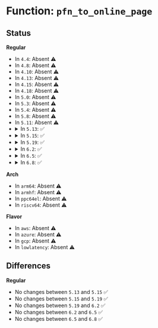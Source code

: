 # Function: <code>pfn_to_online_page</code>

## Status
<b>Regular</b>
<ul>
<li>
In <code>4.4</code>: Absent ⚠️
</li>
<li>
In <code>4.8</code>: Absent ⚠️
</li>
<li>
In <code>4.10</code>: Absent ⚠️
</li>
<li>
In <code>4.13</code>: Absent ⚠️
</li>
<li>
In <code>4.15</code>: Absent ⚠️
</li>
<li>
In <code>4.18</code>: Absent ⚠️
</li>
<li>
In <code>5.0</code>: Absent ⚠️
</li>
<li>
In <code>5.3</code>: Absent ⚠️
</li>
<li>
In <code>5.4</code>: Absent ⚠️
</li>
<li>
In <code>5.8</code>: Absent ⚠️
</li>
<li>
In <code>5.11</code>: Absent ⚠️
</li>
<li>
<details>
<summary>In <code>5.13</code>: ✅</summary>

```c
struct page *pfn_to_online_page(long unsigned int pfn);
```

**Collision:** Unique Global

**Inline:** No

**Transformation:** False

**Instances:**

```
In mm/memory_hotplug.c (ffffffff812c6390)
Location: mm/memory_hotplug.c:307
Inline: False
Direct callers:
  - kernel/power/snapshot.c:saveable_page
  - mm/vmstat.c:pagetypeinfo_showblockcount_print
  - mm/compaction.c:__reset_isolation_pfn
  - mm/compaction.c:__reset_isolation_pfn
  - mm/compaction.c:__reset_isolation_pfn
  - mm/page_alloc.c:alloc_contig_pages
  - mm/page_alloc.c:__pageblock_pfn_to_page
  - mm/memory_hotplug.c:try_offline_memory_block
  - mm/memory_hotplug.c:shrink_zone_span
  - mm/memory_hotplug.c:shrink_zone_span
  - mm/memory-failure.c:soft_offline_page
  - mm/memory-failure.c:soft_offline_page
  - mm/memory-failure.c:memory_failure
  - mm/page_isolation.c:test_pages_isolated
  - mm/page_isolation.c:test_pages_isolated
  - mm/page_isolation.c:undo_isolate_page_range
  - mm/page_isolation.c:start_isolate_page_range
  - mm/page_isolation.c:start_isolate_page_range
  - mm/page_idle.c:page_idle_get_page
  - fs/proc/page.c:kpagecgroup_read
  - fs/proc/page.c:kpageflags_read
  - fs/proc/page.c:kpagecount_read
```
**Symbols:**

```
ffffffff812c6390-ffffffff812c6475: pfn_to_online_page (STB_GLOBAL)
```
</details>
</li>
<li>
<details>
<summary>In <code>5.15</code>: ✅</summary>

```c
struct page *pfn_to_online_page(long unsigned int pfn);
```

**Collision:** Unique Global

**Inline:** No

**Transformation:** False

**Instances:**

```
In mm/memory_hotplug.c (ffffffff8130ae80)
Location: mm/memory_hotplug.c:256
Inline: False
Direct callers:
  - mm/vmstat.c:pagetypeinfo_showblockcount_print
  - mm/compaction.c:__reset_isolation_pfn
  - mm/compaction.c:__reset_isolation_pfn
  - mm/compaction.c:__reset_isolation_pfn
  - mm/page_alloc.c:alloc_contig_pages
  - mm/page_alloc.c:__pageblock_pfn_to_page
  - mm/memory_hotplug.c:try_offline_memory_block
  - mm/memory_hotplug.c:zone_for_pfn_range
  - mm/memory_hotplug.c:remove_pfn_range_from_zone
  - mm/memory_hotplug.c:remove_pfn_range_from_zone
  - mm/memory-failure.c:soft_offline_page
  - mm/memory-failure.c:soft_offline_page
  - mm/memory-failure.c:memory_failure
  - mm/page_isolation.c:test_pages_isolated
  - mm/page_isolation.c:test_pages_isolated
  - mm/page_isolation.c:undo_isolate_page_range
  - mm/page_isolation.c:start_isolate_page_range
  - mm/page_isolation.c:start_isolate_page_range
  - mm/page_idle.c:page_idle_get_page
  - fs/proc/kcore.c:read_kcore
  - fs/proc/page.c:kpagecgroup_read
  - fs/proc/page.c:kpageflags_read
  - fs/proc/page.c:kpagecount_read
```
**Symbols:**

```
ffffffff8130ae80-ffffffff8130af65: pfn_to_online_page (STB_GLOBAL)
```
</details>
</li>
<li>
<details>
<summary>In <code>5.19</code>: ✅</summary>

```c
struct page *pfn_to_online_page(long unsigned int pfn);
```

**Collision:** Unique Global

**Inline:** No

**Transformation:** False

**Instances:**

```
In mm/memory_hotplug.c (ffffffff81374530)
Location: mm/memory_hotplug.c:272
Inline: False
Direct callers:
  - kernel/power/snapshot.c:saveable_page
  - mm/vmstat.c:pagetypeinfo_showblockcount_print
  - mm/compaction.c:__reset_isolation_pfn
  - mm/compaction.c:__reset_isolation_pfn
  - mm/compaction.c:__reset_isolation_pfn
  - mm/page_alloc.c:alloc_contig_pages
  - mm/page_alloc.c:__pageblock_pfn_to_page
  - mm/memory_hotplug.c:try_offline_memory_block
  - mm/memory_hotplug.c:zone_for_pfn_range
  - mm/memory_hotplug.c:remove_pfn_range_from_zone
  - mm/memory_hotplug.c:remove_pfn_range_from_zone
  - mm/memory-failure.c:soft_offline_page
  - mm/memory-failure.c:soft_offline_page
  - mm/memory-failure.c:memory_failure
  - mm/page_isolation.c:test_pages_isolated
  - mm/page_isolation.c:test_pages_isolated
  - mm/page_isolation.c:undo_isolate_page_range
  - mm/page_isolation.c:start_isolate_page_range
  - mm/page_isolation.c:isolate_single_pageblock
  - mm/page_isolation.c:isolate_single_pageblock
  - mm/page_isolation.c:isolate_single_pageblock
  - mm/page_idle.c:page_idle_get_page
  - fs/proc/kcore.c:read_kcore
  - fs/proc/page.c:kpagecgroup_read
  - fs/proc/page.c:kpageflags_read
  - fs/proc/page.c:kpagecount_read
```
**Symbols:**

```
ffffffff81374530-ffffffff81374656: pfn_to_online_page (STB_GLOBAL)
```
</details>
</li>
<li>
<details>
<summary>In <code>6.2</code>: ✅</summary>

```c
struct page *pfn_to_online_page(long unsigned int pfn);
```

**Collision:** Unique Global

**Inline:** No

**Transformation:** False

**Instances:**

```
In mm/memory_hotplug.c (ffffffff813f1680)
Location: mm/memory_hotplug.c:259
Inline: False
Direct callers:
  - kernel/power/snapshot.c:saveable_page
  - mm/vmstat.c:pagetypeinfo_showblockcount_print
  - mm/compaction.c:__reset_isolation_pfn
  - mm/compaction.c:__reset_isolation_pfn
  - mm/compaction.c:__reset_isolation_pfn
  - mm/page_alloc.c:alloc_contig_pages
  - mm/page_alloc.c:__pageblock_pfn_to_page
  - mm/memory_hotplug.c:try_offline_memory_block
  - mm/memory_hotplug.c:zone_for_pfn_range
  - mm/memory_hotplug.c:remove_pfn_range_from_zone
  - mm/memory_hotplug.c:remove_pfn_range_from_zone
  - mm/huge_memory.c:split_huge_pages_all
  - mm/memory-failure.c:soft_offline_page
  - mm/memory-failure.c:memory_failure
  - mm/page_isolation.c:test_pages_isolated
  - mm/page_isolation.c:test_pages_isolated
  - mm/page_isolation.c:undo_isolate_page_range
  - mm/page_isolation.c:start_isolate_page_range
  - mm/page_isolation.c:isolate_single_pageblock
  - mm/page_isolation.c:isolate_single_pageblock
  - mm/page_isolation.c:isolate_single_pageblock
  - mm/page_idle.c:page_idle_get_page
  - fs/proc/kcore.c:read_kcore
  - fs/proc/page.c:kpagecgroup_read
  - fs/proc/page.c:kpageflags_read
  - fs/proc/page.c:kpagecount_read
```
**Symbols:**

```
ffffffff813f1680-ffffffff813f17b3: pfn_to_online_page (STB_GLOBAL)
```
</details>
</li>
<li>
<details>
<summary>In <code>6.5</code>: ✅</summary>

```c
struct page *pfn_to_online_page(long unsigned int pfn);
```

**Collision:** Unique Global

**Inline:** No

**Transformation:** False

**Instances:**

```
In mm/memory_hotplug.c (ffffffff814251c0)
Location: mm/memory_hotplug.c:258
Inline: False
Direct callers:
  - kernel/power/snapshot.c:saveable_page
  - mm/vmstat.c:pagetypeinfo_showblockcount_print
  - mm/compaction.c:__reset_isolation_pfn
  - mm/compaction.c:__reset_isolation_pfn
  - mm/compaction.c:__reset_isolation_pfn
  - mm/page_alloc.c:alloc_contig_pages
  - mm/page_alloc.c:__pageblock_pfn_to_page
  - mm/memory_hotplug.c:try_offline_memory_block
  - mm/memory_hotplug.c:zone_for_pfn_range
  - mm/memory_hotplug.c:remove_pfn_range_from_zone
  - mm/memory_hotplug.c:remove_pfn_range_from_zone
  - mm/huge_memory.c:split_huge_pages_all
  - mm/memory-failure.c:soft_offline_page
  - mm/memory-failure.c:memory_failure
  - mm/page_isolation.c:test_pages_isolated
  - mm/page_isolation.c:test_pages_isolated
  - mm/page_isolation.c:undo_isolate_page_range
  - mm/page_isolation.c:start_isolate_page_range
  - mm/page_isolation.c:isolate_single_pageblock
  - mm/page_isolation.c:isolate_single_pageblock
  - mm/page_isolation.c:isolate_single_pageblock
  - mm/page_idle.c:page_idle_get_folio
  - fs/proc/kcore.c:read_kcore_iter
  - fs/proc/page.c:kpagecgroup_read
  - fs/proc/page.c:kpageflags_read
  - fs/proc/page.c:kpagecount_read
```
**Symbols:**

```
ffffffff814251c0-ffffffff814252f1: pfn_to_online_page (STB_GLOBAL)
```
</details>
</li>
<li>
<details>
<summary>In <code>6.8</code>: ✅</summary>

```c
struct page *pfn_to_online_page(long unsigned int pfn);
```

**Collision:** Unique Global

**Inline:** No

**Transformation:** False

**Instances:**

```
In mm/memory_hotplug.c (ffffffff81452400)
Location: mm/memory_hotplug.c:326
Inline: False
Direct callers:
  - arch/x86/kernel/cpu/mce/core.c:mce_panic
  - kernel/power/snapshot.c:saveable_page
  - mm/vmstat.c:pagetypeinfo_showblockcount_print
  - mm/compaction.c:__reset_isolation_pfn
  - mm/compaction.c:__reset_isolation_pfn
  - mm/compaction.c:__reset_isolation_pfn
  - mm/page_alloc.c:alloc_contig_pages
  - mm/page_alloc.c:__pageblock_pfn_to_page
  - mm/memory_hotplug.c:try_offline_memory_block
  - mm/memory_hotplug.c:zone_for_pfn_range
  - mm/memory_hotplug.c:remove_pfn_range_from_zone
  - mm/memory_hotplug.c:remove_pfn_range_from_zone
  - mm/huge_memory.c:split_huge_pages_all
  - mm/memory-failure.c:soft_offline_page
  - mm/memory-failure.c:memory_failure
  - mm/page_isolation.c:test_pages_isolated
  - mm/page_isolation.c:test_pages_isolated
  - mm/page_isolation.c:undo_isolate_page_range
  - mm/page_isolation.c:start_isolate_page_range
  - mm/page_isolation.c:isolate_single_pageblock
  - mm/page_isolation.c:isolate_single_pageblock
  - mm/page_isolation.c:isolate_single_pageblock
  - mm/page_idle.c:page_idle_get_folio
  - fs/proc/kcore.c:read_kcore_iter
  - fs/proc/page.c:kpagecgroup_read
  - fs/proc/page.c:kpageflags_read
  - fs/proc/page.c:kpagecount_read
```
**Symbols:**

```
ffffffff81452400-ffffffff81452532: pfn_to_online_page (STB_GLOBAL)
```
</details>
</li>
</ul>
<b>Arch</b>
<ul>
<li>
In <code>arm64</code>: Absent ⚠️
</li>
<li>
In <code>armhf</code>: Absent ⚠️
</li>
<li>
In <code>ppc64el</code>: Absent ⚠️
</li>
<li>
In <code>riscv64</code>: Absent ⚠️
</li>
</ul>
<b>Flavor</b>
<ul>
<li>
In <code>aws</code>: Absent ⚠️
</li>
<li>
In <code>azure</code>: Absent ⚠️
</li>
<li>
In <code>gcp</code>: Absent ⚠️
</li>
<li>
In <code>lowlatency</code>: Absent ⚠️
</li>
</ul>

## Differences
<b>Regular</b>
<ul>
<li>
No changes between <code>5.13</code> and <code>5.15</code> ✅
</li>
<li>
No changes between <code>5.15</code> and <code>5.19</code> ✅
</li>
<li>
No changes between <code>5.19</code> and <code>6.2</code> ✅
</li>
<li>
No changes between <code>6.2</code> and <code>6.5</code> ✅
</li>
<li>
No changes between <code>6.5</code> and <code>6.8</code> ✅
</li>
</ul>

